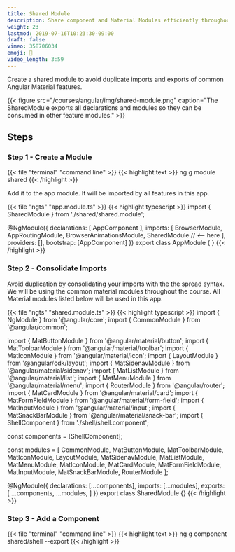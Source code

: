```yaml
---
title: Shared Module
description: Share component and Material Modules efficiently throughout the app
weight: 23
lastmod: 2019-07-16T10:23:30-09:00
draft: false
vimeo: 358706034
emoji: 🤝
video_length: 3:59
---
```


Create a shared module to avoid duplicate imports and exports of common Angular
Material features.

{{< figure src="/courses/angular/img/shared-module.png" caption="The SharedModule exports all declarations and modules so they can be consumed in other feature modules." >}}

## Steps

### Step 1 - Create a Module

{{< file "terminal" "command line" >}} {{< highlight text >}} ng g module shared
{{< /highlight >}}

Add it to the app module. It will be imported by all features in this app.

{{< file "ngts" "app.module.ts" >}} {{< highlight typescript >}} import {
SharedModule } from './shared/shared.module';

@NgModule({ declarations: [ AppComponent ], imports: [ BrowserModule,
AppRoutingModule, BrowserAnimationsModule, SharedModule // <-- here ],
providers: [], bootstrap: [AppComponent] }) export class AppModule { }
{{< /highlight >}}

### Step 2 - Consolidate Imports

Avoid duplication by consolidating your imports with the the spread syntax. We
will be using the common material modules throughout the course. All Material
modules listed below will be used in this app.

{{< file "ngts" "shared.module.ts" >}} {{< highlight typescript >}} import {
NgModule } from '@angular/core'; import { CommonModule } from '@angular/common';

import { MatButtonModule } from '@angular/material/button'; import {
MatToolbarModule } from '@angular/material/toolbar'; import { MatIconModule }
from '@angular/material/icon'; import { LayoutModule } from
'@angular/cdk/layout'; import { MatSidenavModule } from
'@angular/material/sidenav'; import { MatListModule } from
'@angular/material/list'; import { MatMenuModule } from
'@angular/material/menu'; import { RouterModule } from '@angular/router'; import
{ MatCardModule } from '@angular/material/card'; import { MatFormFieldModule }
from '@angular/material/form-field'; import { MatInputModule } from
'@angular/material/input'; import { MatSnackBarModule } from
'@angular/material/snack-bar'; import { ShellComponent } from
'./shell/shell.component';

const components = [ShellComponent];

const modules = [ CommonModule, MatButtonModule, MatToolbarModule,
MatIconModule, LayoutModule, MatSidenavModule, MatListModule, MatMenuModule,
MatIconModule, MatCardModule, MatFormFieldModule, MatInputModule,
MatSnackBarModule, RouterModule ];

@NgModule({ declarations: [...components], imports: [...modules], exports: [
...components, ...modules, ] }) export class SharedModule {} {{< /highlight >}}

### Step 3 - Add a Component

{{< file "terminal" "command line" >}} {{< highlight text >}} ng g component
shared/shell --export {{< /highlight >}}
